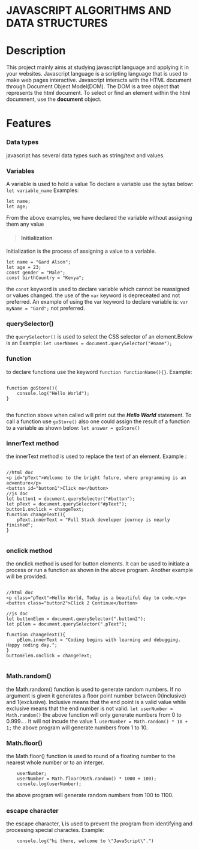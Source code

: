 # JAVASCRIPT ALGORITHMS AND DATA STRUCTURES

# Description
This project mainly aims at studying javascript language and applying it in your websites.
Javascript language is a scripting language that is used to make web pages interactive.
Javascript interacts with the HTML document through Document Object Model(DOM). The DOM is a tree object that represents the html document. To select or find an element within the html documnent, use the **document** object.

# Features

### Data types
javascript has several data types such as string/text and values.

### Variables
A variable is used to hold a value
To declare a variable use the sytax below:
``let variable_name``
Examples:
```
let name;
let age;

```
From the above examples, we have declared the variable without assigning them any value
> #### Initialization
Initialization is the process of assigning a value to a variable.
```
let name = "Gard Alson";
let age = 23;
const gender = "Male";
const birthCountry = "Kenya";
```
the ``const`` keyword is used to declare variable which cannot be reassigned or values changed.
the use of the ``var`` keyword is depreceated and not preferred. An example of using the var keyword to declare variable is:
``var myName = "Gard";`` not preferred.

### querySelector()
the ``querySelector()`` is used to select the CSS selector of an element.Below is an Example:
``let userNames = document.querySelector("#name");``

### function
to declare functions use the keyword ``function functionName(){}``.
Example:
>> ```
    function goStore(){
        console.log("Hello World");
    }

>> ```
the function above when called will print out the ***Hello World***  statement.
To call a function use ``goStore()``
also one could assign the result of a function  to a variable as shown below:
``let answer = goStore()``


### innerText method
the innerText method is used to replace the text of an element.
Example :
>>```
    //html doc
    <p id="pText">Welcome to the bright future, where programming is an adventure</p>
    <button id="button1">Click me</button>
    //js doc
    let button1 = document.querySelector("#button");
    let pText = document.querySelector("#pText");
    button1.onclick = changeText;
    function changeText(){
        pText.innerText = "Full Stack developer journey is nearly finished";
    }
>>```

### onclick method
the onclick method is used for button elements. It can be used to initiate a process or run a function as shown in the above program. Another example will be provided.
>> ```
    //html doc
    <p class="pText">Hello World, Today is a beautiful day to code.</p>
    <button class="button2">Click 2 Continue</button>
    
    //js doc
    let buttonElem = document.querySelector(".button2");
    let pElem = document.querySelector(".pText");

    function changeText(){
        pElem.innerText = "Coding begins with learning and debugging. Happy coding day.";
    }
    buttomElem.onclick = changeText;
>>```
### Math.random()
the Math.random() function is used to generate random numbers. If no argument is given it generates a floor point number between 0(inclusive) and 1(exclusive).
Inclusive means that the end point is a valid value while exclusive means that the end number is not valid.
``let userNumber = Math.random()``
the above function will only generate numbers from 0 to 0.999.. . It will not incude the value 1.
``userNumber = Math.random() * 10 + 1;``
the above program will generate numbers from 1 to 10.

### Math.floor()
the Math.floor() function is used to round of a floating number to the nearest whole number or to an interger.
```
    userNumber;
    userNumber = Math.floor(Math.random() * 1000 + 100);
    console.log(userNumber);
```
the above program will generate random numbers from  100 to 1100. 

### escape character
the escape character, **\\** is used to prevent the program from identifying and processing special charactes.
Example:
```
    console.log("hi there, welcome to \"JavaScript\".") 
```